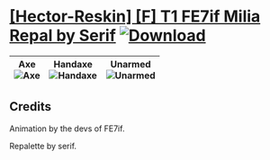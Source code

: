 # [\[Hector-Reskin\] \[F\] T1 FE7if Milia Repal by Serif](https://git.io/Jisyt) [![Download](https://img.shields.io/badge/Download--red?style=social&logo=github)](https://git.io/Jisy8)

| <b>Axe</b><br/><img alt="Axe" src="https://git.io/Jis1G"/> | <b>Handaxe</b><br/><img alt="Handaxe" src="https://git.io/JisiW"/> | <b>Unarmed</b><br/><img alt="Unarmed" src="https://git.io/JisMT"/> |
| :---: | :---: | :---: |

## Credits

Animation by the devs of FE7if.

Repalette by serif.


